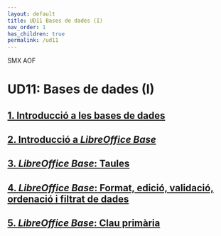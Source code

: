 ```yaml
---
layout: default
title: UD11 Bases de dades (I)
nav_order: 1
has_children: true
permalink: /ud11
---
```

SMX AOF
# UD11: Bases de dades (I)

## [1. Introducció a les bases de dades](db01_intro.ca.md)
## [2. Introducció a *LibreOffice Base*](db02_libreofficebase.ca.md)
## [3. *LibreOffice Base*: Taules](db03_base_tables.ca.md)
## [4. *LibreOffice Base*: Format, edició, validació, ordenació i filtrat de dades](db04_base_management.ca.md)
## [5. *LibreOffice Base*: Clau primària](db05_base_primary_key_table_edit.ca.md)
<!--
## [6. *LibreOffice Base* Relacions entre taules. Integritat referencial](db06_base_relationships.ca.md)
## [5. *LibreOffice Base* Clau primària](db05_base_primary_key.ca.md)
## [5. *LibreOffice Base* Clau primària](db05_base_primary_key.ca.md)
## [5. *LibreOffice Base* Clau primària](db05_base_primary_key.ca.md)
-->
